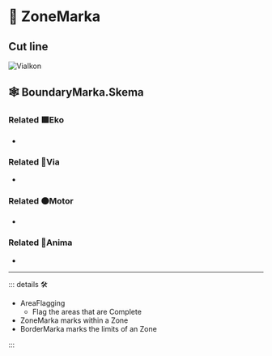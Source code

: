 # 🔻 <via>ZoneMarka</via>

## Cut line

![ViaIkon](/Ikon/Via_Ikon.png)

## 🕸 BoundaryMarka.Skema

### Related 🟩<ekos>Eko</ekos>

-

### Related 🔻<via>Via</via>

-

### Related 🟠<motor>Motor</motor>

-

### Related 💜<anima>Anima</anima>

-

---

<!-- =================================================== -->
<!-- =================================================== -->
<!-- =================================================== -->
<!-- =================================================== -->
<!-- =================================================== -->
::: details 🛠

- AreaFlagging
    - Flag the areas that are Complete
- ZoneMarka marks within a Zone
- BorderMarka marks the limits of an Zone

:::
